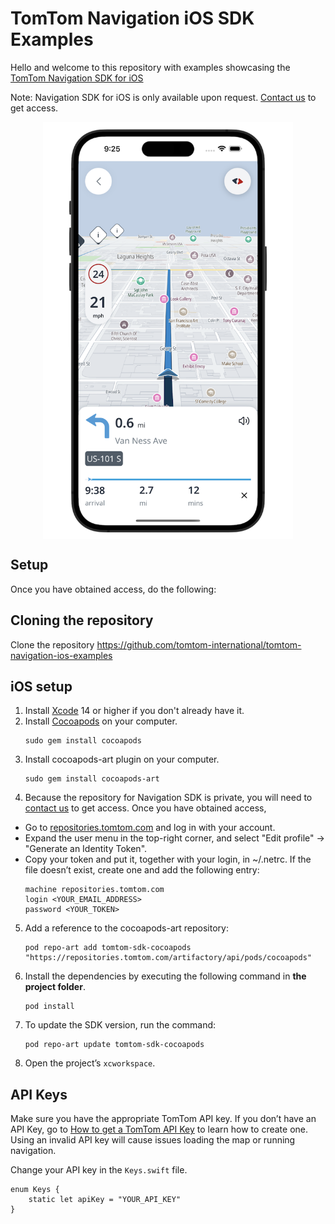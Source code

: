 # TomTom Navigation iOS SDK Examples
Hello and welcome to this repository with examples showcasing the [TomTom Navigation SDK for iOS](https://developer.tomtom.com/ios/navigation/documentation/overview/introduction)

Note: Navigation SDK for iOS is only available upon request. [Contact us](https://developer.tomtom.com/tomtom-sdk-for-ios/request-access) to get access.

<div align="center">
  <img align="center" src=".github/nav-sdk-phone.png" width="400"/>
</div>

## Setup
Once you have obtained access, do the following:

## Cloning the repository
Clone the repository https://github.com/tomtom-international/tomtom-navigation-ios-examples

## iOS setup

1. Install [Xcode](https://apps.apple.com/app/id497799835) 14 or higher if you don't already have it.
2. Install [Cocoapods](https://guides.cocoapods.org/using/getting-started.html) on your computer.
    ```
    sudo gem install cocoapods
    ```
3. Install cocoapods-art plugin on your computer.
    ```
    sudo gem install cocoapods-art
    ```
4. Because the repository for Navigation SDK is private, you will need to [contact us](https://developer.tomtom.com/tomtom-sdk-for-ios/request-access) to get access. Once you have obtained access, 
- Go to [repositories.tomtom.com](https://repositories.tomtom.com/ui) and log in with your account. 
- Expand the user menu in the top-right corner, and select "Edit profile" → "Generate an Identity Token". 
- Copy your token and put it, together with your login, in ~/.netrc. If the file doesn’t exist, create one and add the following entry:
    ```
    machine repositories.tomtom.com
    login <YOUR_EMAIL_ADDRESS>
    password <YOUR_TOKEN>
    ```
5. Add a reference to the cocoapods-art repository:
    ```
    pod repo-art add tomtom-sdk-cocoapods "https://repositories.tomtom.com/artifactory/api/pods/cocoapods"
    ```
6. Install the dependencies by executing the following command in **the project folder**.
    ```
    pod install
    ```
7. To update the SDK version, run the command:
    ```
    pod repo-art update tomtom-sdk-cocoapods
    ```
8. Open the project’s `xcworkspace`.

## API Keys

Make sure you have the appropriate TomTom API key. If you don’t have an API Key, go to [How to get a TomTom API Key](https://developer.tomtom.com/how-to-get-tomtom-api-key) to learn how to create one. Using an invalid API key will cause issues loading the map or running navigation.

Change your API key in the `Keys.swift` file. 

```
enum Keys {
    static let apiKey = "YOUR_API_KEY"
}
```
